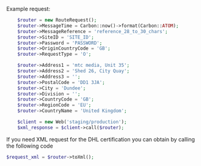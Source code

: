 Example request:
```php
    $router = new RouteRequest();
    $router->MessageTime = Carbon::now()->format(Carbon::ATOM);
    $router->MessageReference = 'reference_28_to_30_chars';
    $router->SiteID = 'SITE_ID';
    $router->Password = 'PASSWORD';
    $router->OriginCountryCode = 'GB';
    $router->RequestType = 'O';

    $router->Address1 = 'mtc media, Unit 35';
    $router->Address2 = 'Shed 26, City Quay';
    $router->Address3 = '';
    $router->PostalCode = 'DD1 3JA';
    $router->City = 'Dundee';
    $router->Division = '';
    $router->CountryCode = 'GB';
    $router->RegionCode = 'EU';
    $router->CountryName = 'United Kingdom';

    $client = new Web('staging/production');
    $xml_response = $client->call($router);
```

If you need XML request for the DHL certification you can obtain by calling the following code 
```php
$request_xml = $router->toXml();
```